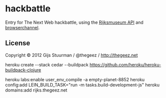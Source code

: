# hackbattle

Entry for The Next Web hackbattle, using the [Rijksmuseum API][0] and
[browserchannel][1].

[0]: http://www.rijksmuseum.nl/api
[1]: https://github.com/thegeez/clj-browserchannel

## License

Copyright © 2012 Gijs Stuurman / @thegeez / http://thegeez.net

heroku create --stack cedar --buildpack https://github.com/heroku/heroku-buildpack-clojure

heroku labs:enable user_env_compile -a empty-planet-8852
heroku config:add LEIN_BUILD_TASK="run -m tasks.build-development-js"
heroku domains:add rijks.thegeez.net
